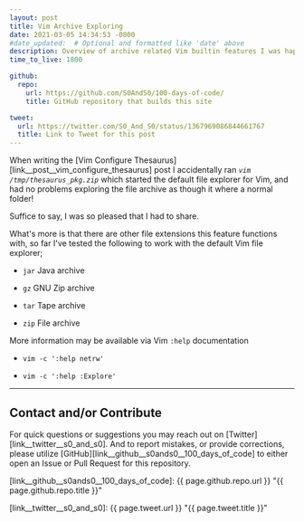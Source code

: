 ```yaml
---
layout: post
title: Vim Archive Exploring
date: 2021-03-05 14:34:53 -0800
#date_updated:  # Optional and formatted like 'date' above
description: Overview of archive related Vim builtin features I was happy to find
time_to_live: 1800

github:
  repo:
    url: https://github.com/S0AndS0/100-days-of-code/
    title: GitHub repository that builds this site

tweet:
  url: https://twitter.com/S0_And_S0/status/1367969086844661767
  title: Link to Tweet for this post
---
```




When writing the [Vim Configure Thesaurus][link__post__vim_configure_thesaurus] post I accidentally ran _`vim /tmp/thesaurus_pkg.zip`_ which started the default file explorer for Vim, and had no problems exploring the file archive as though it where a normal folder!


Suffice to say, I was so pleased that I had to share.


What's more is that there are other file extensions this feature functions with, so far I've tested the following to work with the default Vim file explorer;


- `jar` Java archive

- `gz` GNU Zip archive

- `tar` Tape archive

- `zip` File archive


More information may be available via Vim `:help` documentation


- `vim -c ':help netrw'`

- `vim -c ':help :Explore'`


______


## Contact and/or Contribute
[heading__contact_andor_contribute]: #contact-andor-contribute


For quick questions or suggestions you may reach out on [Twitter][link__twitter__s0_and_s0]. And to report mistakes, or provide corrections, please utilize [GitHub][link__github__s0ands0__100_days_of_code] to either open an Issue or Pull Request for this repository.



[link__github__s0ands0__100_days_of_code]: {{ page.github.repo.url }} "{{ page.github.repo.title }}"

[link__twitter__s0_and_s0]: {{ page.tweet.url }} "{{ page.tweet.title }}"

